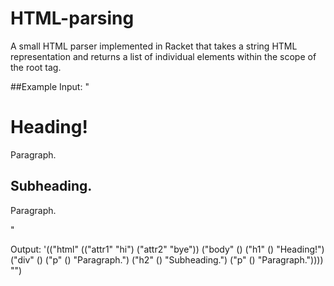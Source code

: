 HTML-parsing
============
A small HTML parser implemented in Racket that takes a string HTML representation and returns a list of individual elements within the scope of the root tag.

##Example
Input:
"<html attr1="hi" attr2="bye"><body><h1>Heading!</h1><div><p>Paragraph.</p><h2>Subheading.</h2><p>Paragraph.</p></div></body></html>"

Output:
'(("html"
   (("attr1" "hi") ("attr2" "bye"))
   ("body"
    ()
    ("h1" () "Heading!")
    ("div" () ("p" () "Paragraph.") ("h2" () "Subheading.") ("p" () "Paragraph."))))
  "")
